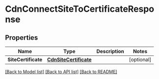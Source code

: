 # CdnConnectSiteToCertificateResponse

## Properties

Name | Type | Description | Notes
------------ | ------------- | ------------- | -------------
**SiteCertificate** | [**CdnSiteCertificate**](cdnSiteCertificate.md) |  | [optional] 

[[Back to Model list]](../README.md#documentation-for-models) [[Back to API list]](../README.md#documentation-for-api-endpoints) [[Back to README]](../README.md)


